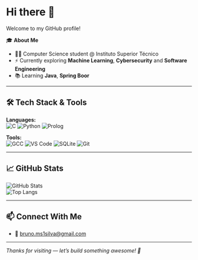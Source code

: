 # Hi there 👋

Welcome to my GitHub profile!

🎓 **About Me**  
- 🧑‍💻 Computer Science student @ Instituto Superior Técnico  
- ⚡ Currently exploring **Machine Learning**, **Cybersecurity** and **Software Engineering**  
- 📚 Learning **Java**, **Spring Boor**

---

## 🛠️ Tech Stack & Tools

**Languages:**  
![C](https://img.shields.io/badge/C-00599C?style=flat&logo=c&logoColor=white)
![Python](https://img.shields.io/badge/Python-3776AB?style=flat&logo=python&logoColor=white)
![Prolog](https://img.shields.io/badge/Prolog-FF0000?style=flat&logo=prolog&logoColor=white)

**Tools:**  
![GCC](https://img.shields.io/badge/GCC-000000?style=flat&logo=c&logoColor=white)
![VS Code](https://img.shields.io/badge/VS%20Code-007ACC?style=flat&logo=visual-studio-code&logoColor=white)
![SQLite](https://img.shields.io/badge/SQLite-003B57?style=flat&logo=sqlite&logoColor=white)
![Git](https://img.shields.io/badge/Git-F05032?style=flat&logo=git&logoColor=white)

---

## 📈 GitHub Stats

![GitHub Stats](https://github-readme-stats.vercel.app/api?username=yourusername&show_icons=true&theme=radical)  
![Top Langs](https://github-readme-stats.vercel.app/api/top-langs/?username=yourusername&layout=compact&theme=radical)

---

## 📫 Connect With Me

- 📧 bruno.ms1silva@gmail.com

---

*Thanks for visiting — let’s build something awesome! 🚀*
